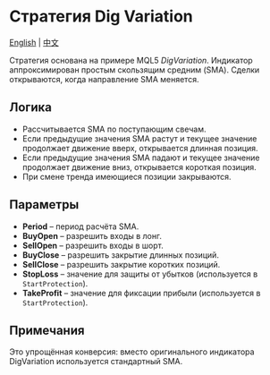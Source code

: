 # Стратегия Dig Variation
[English](README.md) | [中文](README_cn.md)

Стратегия основана на примере MQL5 *DigVariation*. Индикатор аппроксимирован простым скользящим средним (SMA). Сделки открываются, когда направление SMA меняется.

## Логика
- Рассчитывается SMA по поступающим свечам.
- Если предыдущие значения SMA растут и текущее значение продолжает движение вверх, открывается длинная позиция.
- Если предыдущие значения SMA падают и текущее значение продолжает движение вниз, открывается короткая позиция.
- При смене тренда имеющиеся позиции закрываются.

## Параметры
- **Period** – период расчёта SMA.
- **BuyOpen** – разрешить входы в лонг.
- **SellOpen** – разрешить входы в шорт.
- **BuyClose** – разрешить закрытие длинных позиций.
- **SellClose** – разрешить закрытие коротких позиций.
- **StopLoss** – значение для защиты от убытков (используется в `StartProtection`).
- **TakeProfit** – значение для фиксации прибыли (используется в `StartProtection`).

## Примечания
Это упрощённая конверсия: вместо оригинального индикатора DigVariation используется стандартный SMA.

